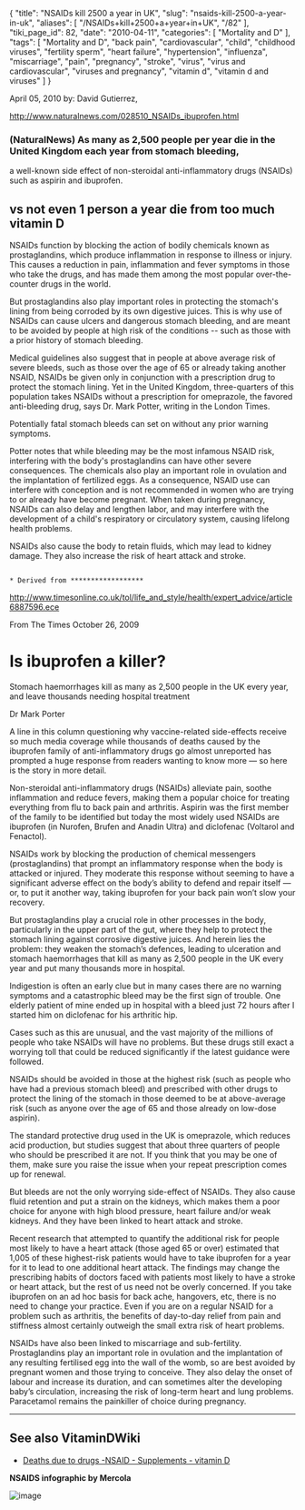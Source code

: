 {
    "title": "NSAIDs kill 2500 a year in UK",
    "slug": "nsaids-kill-2500-a-year-in-uk",
    "aliases": [
        "/NSAIDs+kill+2500+a+year+in+UK",
        "/82"
    ],
    "tiki_page_id": 82,
    "date": "2010-04-11",
    "categories": [
        "Mortality and D"
    ],
    "tags": [
        "Mortality and D",
        "back pain",
        "cardiovascular",
        "child",
        "childhood viruses",
        "fertility sperm",
        "heart failure",
        "hypertension",
        "influenza",
        "miscarriage",
        "pain",
        "pregnancy",
        "stroke",
        "virus",
        "virus and cardiovascular",
        "viruses and pregnancy",
        "vitamin d",
        "vitamin d and viruses"
    ]
}


April 05, 2010 by: David Gutierrez,

http://www.naturalnews.com/028510_NSAIDs_ibuprofen.html 

### (NaturalNews) As many as 2,500 people per year die in the United Kingdom each year from stomach bleeding,

a well-known side effect of non-steroidal anti-inflammatory drugs (NSAIDs) such as aspirin and ibuprofen.

##  **vs not even 1 person a year die from too much vitamin D** 

NSAIDs function by blocking the action of bodily chemicals known as prostaglandins, which produce inflammation in response to illness or injury. This causes a reduction in pain, inflammation and fever symptoms in those who take the drugs, and has made them among the most popular over-the-counter drugs in the world.

But prostaglandins also play important roles in protecting the stomach's lining from being corroded by its own digestive juices. This is why use of NSAIDs can cause ulcers and dangerous stomach bleeding, and are meant to be avoided by people at high risk of the conditions -- such as those with a prior history of stomach bleeding.

Medical guidelines also suggest that in people at above average risk of severe bleeds, such as those over the age of 65 or already taking another NSAID, NSAIDs be given only in conjunction with a prescription drug to protect the stomach lining. Yet in the United Kingdom, three-quarters of this population takes NSAIDs without a prescription for omeprazole, the favored anti-bleeding drug, says Dr. Mark Potter, writing in the London Times.

Potentially fatal stomach bleeds can set on without any prior warning symptoms.

Potter notes that while bleeding may be the most infamous NSAID risk, interfering with the body's prostaglandins can have other severe consequences. The chemicals also play an important role in ovulation and the implantation of fertilized eggs. As a consequence, NSAID use can interfere with conception and is not recommended in women who are trying to or already have become pregnant. When taken during pregnancy, NSAIDs can also delay and lengthen labor, and may interfere with the development of a child's respiratory or circulatory system, causing lifelong health problems.

NSAIDs also cause the body to retain fluids, which may lead to kidney damage. They also increase the risk of heart attack and stroke.

                                                                                                                                          * Derived from ******************

http://www.timesonline.co.uk/tol/life_and_style/health/expert_advice/article6887596.ece 

From The Times October 26, 2009

# Is ibuprofen a killer?

Stomach haemorrhages kill as many as 2,500 people in the UK every year, and leave thousands needing hospital treatment

Dr Mark Porter

A line in this column questioning why vaccine-related side-effects receive so much media coverage while thousands of deaths caused by the ibuprofen family of anti-inflammatory drugs go almost unreported has prompted a huge response from readers wanting to know more — so here is the story in more detail.

Non-steroidal anti-inflammatory drugs (NSAIDs) alleviate pain, soothe inflammation and reduce fevers, making them a popular choice for treating everything from flu to back pain and arthritis. Aspirin was the first member of the family to be identified but today the most widely used NSAIDs are ibuprofen (in Nurofen, Brufen and Anadin Ultra) and diclofenac (Voltarol and Fenactol).

NSAIDs work by blocking the production of chemical messengers (prostaglandins) that prompt an inflammatory response when the body is attacked or injured. They moderate this response without seeming to have a significant adverse effect on the body’s ability to defend and repair itself — or, to put it another way, taking ibuprofen for your back pain won’t slow your recovery.

But prostaglandins play a crucial role in other processes in the body, particularly in the upper part of the gut, where they help to protect the stomach lining against corrosive digestive juices. And herein lies the problem: they weaken the stomach’s defences, leading to ulceration and stomach haemorrhages that kill as many as 2,500 people in the UK every year and put many thousands more in hospital.

Indigestion is often an early clue but in many cases there are no warning symptoms and a catastrophic bleed may be the first sign of trouble. One elderly patient of mine ended up in hospital with a bleed just 72 hours after I started him on diclofenac for his arthritic hip.

Cases such as this are unusual, and the vast majority of the millions of people who take NSAIDs will have no problems. But these drugs still exact a worrying toll that could be reduced significantly if the latest guidance were followed.

NSAIDs should be avoided in those at the highest risk (such as people who have had a previous stomach bleed) and prescribed with other drugs to protect the lining of the stomach in those deemed to be at above-average risk (such as anyone over the age of 65 and those already on low-dose aspirin).

The standard protective drug used in the UK is omeprazole, which reduces acid production, but studies suggest that about three quarters of people who should be prescribed it are not. If you think that you may be one of them, make sure you raise the issue when your repeat prescription comes up for renewal.

But bleeds are not the only worrying side-effect of NSAIDs. They also cause fluid retention and put a strain on the kidneys, which makes them a poor choice for anyone with high blood pressure, heart failure and/or weak kidneys. And they have been linked to heart attack and stroke.

Recent research that attempted to quantify the additional risk for people most likely to have a heart attack (those aged 65 or over) estimated that 1,005 of these highest-risk patients would have to take ibuprofen for a year for it to lead to one additional heart attack. The findings may change the prescribing habits of doctors faced with patients most likely to have a stroke or heart attack, but the rest of us need not be overly concerned. If you take ibuprofen on an ad hoc basis for back ache, hangovers, etc, there is no need to change your practice. Even if you are on a regular NSAID for a problem such as arthritis, the benefits of day-to-day relief from pain and stiffness almost certainly outweigh the small extra risk of heart problems.

NSAIDs have also been linked to miscarriage and sub-fertility. Prostaglandins play an important role in ovulation and the implantation of any resulting fertilised egg into the wall of the womb, so are best avoided by pregnant women and those trying to conceive. They also delay the onset of labour and increase its duration, and can sometimes alter the developing baby’s circulation, increasing the risk of long-term heart and lung problems. Paracetamol remains the painkiller of choice during pregnancy. 

---

## See also VitaminDWiki

* [Deaths due to drugs -NSAID - Supplements - vitamin D](/posts/deaths-due-to-drugs-nsaid-supplements-vitamin-d)

 **NSAIDS infographic by Mercola** 

<img src="https://d1bk1kqxc0sym.cloudfront.net/attachments/jpeg/nsaids-infographic-mercola.jpg" alt="image">